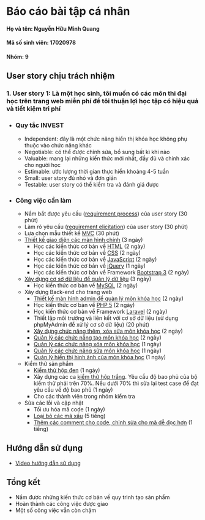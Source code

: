 # Báo cáo bài tập cá nhân


#### Họ và tên: Nguyễn Hữu Minh Quang
#### Mã số sinh viên: 17020978
#### Nhóm: 9

## User story chịu trách nhiệm 
### 1. User story 1: Là một học sinh, tôi muốn có các môn thi đại học trên trang web miễn phí để tôi thuận lợi học tập có hiệu quả và tiết kiệm tri phí
  * ### Quy tắc INVEST
     - Independent: đây là một chức năng hiển thị khóa học không phụ thuộc vào chức năng khác 
     - Negotiable: có thể được chỉnh sửa, bổ sung bất kì khi nào
     - Valuable: mang lại những kiến thức mới nhất, đầy đủ và chính xác cho người học
     - Estimable: ước lượng thời gian thực hiển khoảng 4-5 tuần
     - Small: user story đủ nhỏ và đơn giản 
     - Testable: user story có thể kiểm tra và đánh giá được
  * ### Công việc cần làm 
    * Nắm bắt được yêu cầu ([requirement process](https://docs.google.com/document/d/1a4i_31R8WBUAnF91syr1FwBpKoAiTY6rEJt1xWjb74M/edit#heading=h.4e8vcw2o7pg2)) của user story (30 phút)
    * Làm rõ yêu cầu ([requirement elicitation](https://docs.google.com/document/d/1a4i_31R8WBUAnF91syr1FwBpKoAiTY6rEJt1xWjb74M/edit#heading=h.fvjpas4blmex)) của user story (30 phút) 
    * Lựa chọn mẫu thiết kế [MVC](https://docs.google.com/document/d/1a4i_31R8WBUAnF91syr1FwBpKoAiTY6rEJt1xWjb74M/edit#heading=h.kehlqoeo6d9r)  (30 phút)
    * [Thiết kế giao diện các màn hình chính](https://github.com/quangnguyen99/INT2208-8-2019/blob/master/nhom-9/FoS%20-%20B%C3%A0i%20T%E1%BA%ADp%20L%E1%BB%9Bn/resources/views/layouts/home.blade.php) (3 ngày) 
      * Học các kiến thức cơ bản về [HTML](https://www.w3schools.com/html/default.asp) (2 ngày)
      * Học các kiến thức cơ bản về [CSS](https://www.w3schools.com/css/default.asp)  (2 ngày)
      * Học các kiến thức cơ bản về [JavaScript](https://www.w3schools.com/js/default.asp) (2 ngày)
      * Học các kiến thức cơ bản về [jQuery](https://www.w3schools.com/jquery/default.asp) (1 ngày)
      * Học các kiến thức cơ bản về Framework [Bootstrap 3](https://www.w3schools.com/bootstrap/default.asp) (2 ngày)
    * [Xây dựng cơ sở dữ liệu để quản lý dữ liệu](https://github.com/quangnguyen99/INT2208-8-2019/blob/master/nhom-9/FoS%20-%20B%C3%A0i%20T%E1%BA%ADp%20L%E1%BB%9Bn/database/migrations/2019_03_19_082347_create_1500441827_courses_table.php) (3 ngày)
      * Học kiển thức cơ bản về [MySQL](http://www.mysqltutorial.org/)  (2 ngày)
    * Xây dựng Back-end cho trang web
      * [Thiết kế màn hình admin để quản lý môn khóa học](https://github.com/quangnguyen99/INT2208-8-2019/blob/master/nhom-9/FoS%20-%20B%C3%A0i%20T%E1%BA%ADp%20L%E1%BB%9Bn/resources/views/layouts/app.blade.php) (2 ngày)
      * Học kiến thức cơ bản về [PHP 5](https://www.w3schools.com/php/default.asp) (2 ngày)
      * Học kiến thức cơ bản về Framework [Laravel](https://www.youtube.com/watch?v=XJwhQumKCxU&list=PLzrVYRai0riQ-K705397wDnlhhWu-gAUh) (2 ngày)
      * Thiết lập môi trường và liên kết với cơ sở dữ liệu (sử dụng phpMyAdmin để xử lý cơ sở dữ liệu) (20 phút)
      * [Xây dựng chức năng thêm, xóa sửa môn khóa học](https://github.com/quangnguyen99/INT2208-8-2019/blob/master/nhom-9/FoS%20-%20B%C3%A0i%20T%E1%BA%ADp%20L%E1%BB%9Bn/app/Http/Controllers/Admin/CoursesController.php) (2 ngày)
      * [Quản lý các chức năng tạo môn khóa học](https://github.com/quangnguyen99/INT2208-8-2019/blob/master/nhom-9/FoS%20-%20B%C3%A0i%20T%E1%BA%ADp%20L%E1%BB%9Bn/resources/views/admin/courses/create.blade.php) (2 ngày)
      * [Quản lý các chức năng xóa môn khóa học](https://github.com/quangnguyen99/INT2208-8-2019/blob/master/nhom-9/FoS%20-%20B%C3%A0i%20T%E1%BA%ADp%20L%E1%BB%9Bn/resources/views/admin/courses/edit.blade.php) (1 ngày)
      * [Quản lý các chức năng sửa môn khóa học](https://github.com/quangnguyen99/INT2208-8-2019/blob/master/nhom-9/FoS%20-%20B%C3%A0i%20T%E1%BA%ADp%20L%E1%BB%9Bn/resources/views/admin/courses/index.blade.php) (1 ngày)
      * [Quản lý hiển thị hình ảnh của môn khóa học](https://github.com/quangnguyen99/INT2208-8-2019/blob/master/nhom-9/FoS%20-%20B%C3%A0i%20T%E1%BA%ADp%20L%E1%BB%9Bn/resources/views/admin/courses/create.blade.php) (1 ngày)
    * Kiểm thử sản phẩm
      * [Kiểm thử hộp đen](https://docs.google.com/document/d/1a4i_31R8WBUAnF91syr1FwBpKoAiTY6rEJt1xWjb74M/edit#heading=h.zhrswbsdiifd) (1 ngày)
      * Xây dựng các ca [kiểm thử hộp trắng](https://docs.google.com/document/d/1a4i_31R8WBUAnF91syr1FwBpKoAiTY6rEJt1xWjb74M/edit#heading=h.ryzy80x4sqk1). Yêu cầu độ bao phủ của bộ kiểm thử phải trên 70%. Nếu dưới 70% thì sửa lại test case để đạt yêu cầu về độ bao phủ (1 ngày)
      * Cho các thành viên trong nhóm kiểm tra
    * Sửa các lỗi và cập nhật  
      * Tối ưu hóa mã code (1 ngày)
      * [Loại bỏ các mã xấu](https://docs.google.com/document/d/1a4i_31R8WBUAnF91syr1FwBpKoAiTY6rEJt1xWjb74M/edit?fbclid=IwAR0h1nK4Z9Kwlen4pAHPK_Gcp1ieENDhV9ERr_FIwqmf2_wDqrLb_GrIMeg#heading=h.x5jzfha6cshw) (5 tiếng)
      * [Thêm các comment cho code, chỉnh sửa cho mã dễ đọc hơn](https://docs.google.com/document/d/1a4i_31R8WBUAnF91syr1FwBpKoAiTY6rEJt1xWjb74M/edit?fbclid=IwAR0h1nK4Z9Kwlen4pAHPK_Gcp1ieENDhV9ERr_FIwqmf2_wDqrLb_GrIMeg#heading=h.bxti8dsihgwm) (1 tiếng)
      
## Hướng dẫn sử dụng
   * [Video hướng dẫn sử dụng](https://youtu.be/YQDAzpK79fw)
## Tổng kết
  * Nắm được những kiến thức cơ bản về quy trình tạo sản phẩm 
  * Hoàn thành các công việc được giao
  * Một số công việc vẫn còn chậm
  
